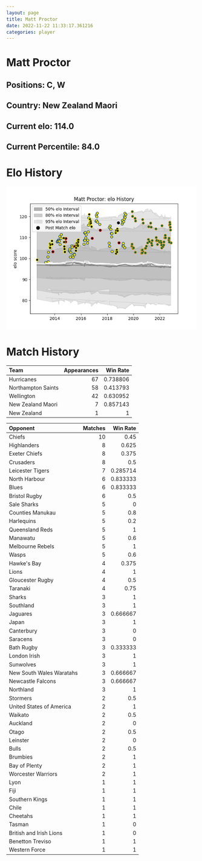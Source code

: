 ```yaml
---  
layout: page  
title: Matt Proctor  
date: 2022-11-22 11:33:17.361216  
categories: player  
---
```

# Matt Proctor

## Positions: C, W

## Country: New Zealand Maori

## Current elo: 114.0

## Current Percentile: 84.0

# Elo History


![elo history](history_MattProctor.png)
# Match History


| Team               |   Appearances |   Win Rate |
|:-------------------|--------------:|-----------:|
| Hurricanes         |            67 |   0.738806 |
| Northampton Saints |            58 |   0.413793 |
| Wellington         |            42 |   0.630952 |
| New Zealand Maori  |             7 |   0.857143 |
| New Zealand        |             1 |   1        |

| Opponent                 |   Matches |   Win Rate |
|:-------------------------|----------:|-----------:|
| Chiefs                   |        10 |   0.45     |
| Highlanders              |         8 |   0.625    |
| Exeter Chiefs            |         8 |   0.375    |
| Crusaders                |         8 |   0.5      |
| Leicester Tigers         |         7 |   0.285714 |
| North Harbour            |         6 |   0.833333 |
| Blues                    |         6 |   0.833333 |
| Bristol Rugby            |         6 |   0.5      |
| Sale Sharks              |         5 |   0        |
| Counties Manukau         |         5 |   0.8      |
| Harlequins               |         5 |   0.2      |
| Queensland Reds          |         5 |   1        |
| Manawatu                 |         5 |   0.6      |
| Melbourne Rebels         |         5 |   1        |
| Wasps                    |         5 |   0.6      |
| Hawke's Bay              |         4 |   0.375    |
| Lions                    |         4 |   1        |
| Gloucester Rugby         |         4 |   0.5      |
| Taranaki                 |         4 |   0.75     |
| Sharks                   |         3 |   1        |
| Southland                |         3 |   1        |
| Jaguares                 |         3 |   0.666667 |
| Japan                    |         3 |   1        |
| Canterbury               |         3 |   0        |
| Saracens                 |         3 |   0        |
| Bath Rugby               |         3 |   0.333333 |
| London Irish             |         3 |   1        |
| Sunwolves                |         3 |   1        |
| New South Wales Waratahs |         3 |   0.666667 |
| Newcastle Falcons        |         3 |   0.666667 |
| Northland                |         3 |   1        |
| Stormers                 |         2 |   0.5      |
| United States of America |         2 |   1        |
| Waikato                  |         2 |   0.5      |
| Auckland                 |         2 |   0        |
| Otago                    |         2 |   0.5      |
| Leinster                 |         2 |   0        |
| Bulls                    |         2 |   0.5      |
| Brumbies                 |         2 |   1        |
| Bay of Plenty            |         2 |   1        |
| Worcester Warriors       |         2 |   1        |
| Lyon                     |         1 |   1        |
| Fiji                     |         1 |   1        |
| Southern Kings           |         1 |   1        |
| Chile                    |         1 |   1        |
| Cheetahs                 |         1 |   1        |
| Tasman                   |         1 |   0        |
| British and Irish Lions  |         1 |   0        |
| Benetton Treviso         |         1 |   1        |
| Western Force            |         1 |   1        |